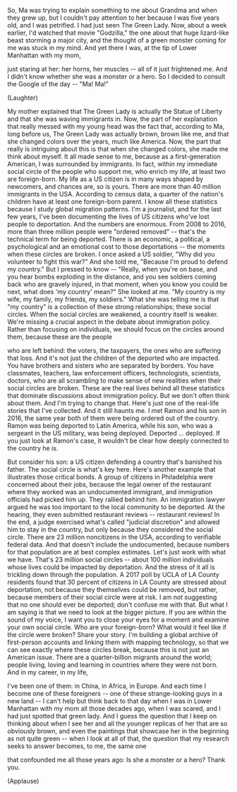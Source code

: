 
So, Ma was trying to explain
something to me
about Grandma and when they grew up,
but I couldn&#39;t pay attention to her
because I was five years old,
and I was petrified.
I had just seen The Green Lady.
Now, about a week earlier,
I&#39;d watched that movie &quot;Godzilla,&quot;
the one about that huge lizard-like beast
storming a major city,
and the thought of a green monster
coming for me was stuck in my mind.
And yet there I was,
at the tip of Lower Manhattan with my mom,

just staring at her:
her horns,
her muscles --
all of it just frightened me.
And I didn&#39;t know
whether she was a monster or a hero.
So I decided to consult
the Google of the day --
&quot;Ma! Ma!&quot;

(Laughter)

My mother explained that The Green Lady
is actually the Statue of Liberty
and that she was waving immigrants in.
Now, the part of her explanation
that really messed with my young head
was the fact that, according to Ma,
long before us,
The Green Lady was actually brown,
brown like me,
and that she changed
colors over the years,
much like America.
Now, the part that really
is intriguing about this
is that when she changed colors,
she made me think about myself.
It all made sense to me,
because as a first-generation American,
I was surrounded by immigrants.
In fact, within my immediate social circle
of the people who support me,
who enrich my life,
at least two are foreign-born.
My life as a US citizen is in many ways
shaped by newcomers,
and chances are,
so is yours.
There are more than 40 million
immigrants in the USA.
According to census data,
a quarter of the nation&#39;s children
have at least one foreign-born parent.
I know all these statistics
because I study global migration patterns.
I&#39;m a journalist,
and for the last few years,
I&#39;ve been documenting
the lives of US citizens
who&#39;ve lost people to deportation.
And the numbers are enormous.
From 2008 to 2016,
more than three million people
were &quot;ordered removed&quot; --
that&#39;s the technical term
for being deported.
There is an economic, a political,
a psychological and an emotional cost
to those deportations --
the moments when these circles are broken.
I once asked a US soldier,
&quot;Why did you volunteer to fight this war?&quot;
And she told me,
&quot;Because I&#39;m proud to defend my country.&quot;
But I pressed to know --
&quot;Really, when you&#39;re on base,
and you hear bombs
exploding in the distance,
and you see soldiers coming back
who are gravely injured,
in that moment,
when you know you could be next,
what does &#39;my country&#39; mean?&quot;
She looked at me.
&quot;My country is my wife,
my family,
my friends, my soldiers.&quot;
What she was telling me
is that &quot;my country&quot; is a collection
of these strong relationships;
these social circles.
When the social circles are weakened,
a country itself is weaker.
We&#39;re missing a crucial aspect
in the debate about immigration policy.
Rather than focusing on individuals,
we should focus
on the circles around them,
because these are the people

who are left behind:
the voters, the taxpayers,
the ones who are suffering that loss.
And it&#39;s not just the children
of the deported
who are impacted.
You have brothers and sisters
who are separated by borders.
You have classmates, teachers,
law enforcement officers,
technologists, scientists, doctors,
who are all scrambling
to make sense of new realities
when their social circles are broken.
These are the real lives
behind all these statistics
that dominate discussions
about immigration policy.
But we don&#39;t often think about them.
And I&#39;m trying to change that.
Here&#39;s just one of the real-life stories
that I&#39;ve collected.
And it still haunts me.
I met Ramon and his son in 2016,
the same year both of them
were being ordered out of the country.
Ramon was being deported to Latin America,
while his son, who was a sergeant
in the US military,
was being deployed.
Deported ...
deployed.
If you just look at Ramon&#39;s case,
it wouldn&#39;t be clear how deeply
connected to the country he is.

But consider his son:
a US citizen defending a country
that&#39;s banished his father.
The social circle is what&#39;s key here.
Here&#39;s another example
that illustrates those critical bonds.
A group of citizens in Philadelphia
were concerned about their jobs,
because the legal owner
of the restaurant where they worked
was an undocumented immigrant,
and immigration officials
had picked him up.
They rallied behind him.
An immigration lawyer argued
he was too important
to the local community
to be deported.
At the hearing, they even submitted
restaurant reviews --
restaurant reviews!
In the end, a judge exercised
what&#39;s called &quot;judicial discretion&quot;
and allowed him to stay in the country,
but only because they considered
the social circle.
There are 23 million
noncitizens in the USA,
according to verifiable federal data.
And that doesn&#39;t include the undocumented,
because numbers for that population
are at best complex estimates.
Let&#39;s just work with what we have.
That&#39;s 23 million social circles --
about 100 million individuals
whose lives could be impacted
by deportation.
And the stress of it all is trickling down
through the population.
A 2017 poll by UCLA of LA County residents
found that 30 percent
of citizens in LA County
are stressed about deportation,
not because they themselves
could be removed,
but rather, because members
of their social circle were at risk.
I am not suggesting that no one
should ever be deported;
don&#39;t confuse me with that.
But what I am saying is that we need
to look at the bigger picture.
If you are within the sound of my voice,
I want you to close your eyes for a moment
and examine your own social circle.
Who are your foreign-born?
What would it feel like
if the circle were broken?
Share your story.
I&#39;m building a global archive
of first-person accounts
and linking them with mapping technology,
so that we can see exactly
where these circles break,
because this is not
just an American issue.
There are a quarter-billion migrants
around the world;
people living, loving and learning
in countries where they were not born.
And in my career, in my life,

I&#39;ve been one of them:
in China, in Africa, in Europe.
And each time I become
one of these foreigners --
one of these strange-looking
guys in a new land --
I can&#39;t help but think back to that day
when I was in Lower Manhattan with my mom
all those decades ago,
when I was scared,
and I had just spotted that green lady.
And I guess the question
that I keep on thinking about
when I see her
and all the younger replicas of her
that are so obviously brown,
and even the paintings
that showcase her in the beginning
as not quite green --
when I look at all of that,
the question that my research
seeks to answer
becomes, to me, the same one

that confounded me all those years ago:
Is she a monster
or a hero?
Thank you.

(Applause)

